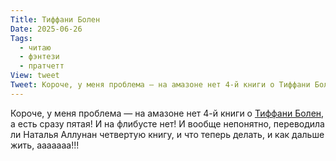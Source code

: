 ```yaml
---
Title: Тиффани Болен
Date: 2025-06-26
Tags:
  - читаю
  - фэнтези
  - пратчетт
View: tweet
Tweet: Короче, у меня проблема — на амазоне нет 4-й книги о Тиффани Болен, а есть сразу пятая! И на флибусте нет! И вообще непонятно, переводила ли Наталья Аллунан четвертую книгу, и что теперь делать, и как дальше жить, аааааа!!!!
---
```


Короче, у меня проблема — на амазоне нет 4-й книги о [Тиффани Болен][aching], а есть сразу пятая! И на флибусте нет! И вообще непонятно, переводила ли Наталья Аллунан четвертую книгу, и что теперь делать, и как дальше жить, ааааааа!!!

[aching]: https://a.co/d/1WqhHiB
